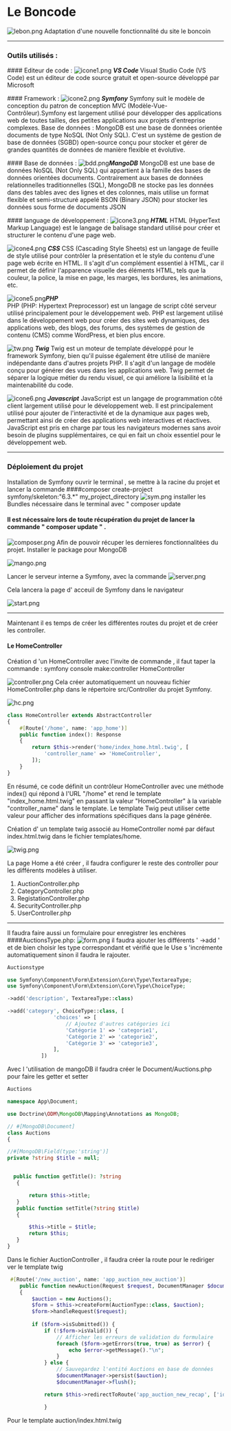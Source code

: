# Le Boncode

![lebon.png](/public/assets/images/lebon.png)
Adaptation d'une nouvelle  fonctionnalité du site le boncoin

-----
### Outils utilisés : 

#### Editeur de code :
![icone1.png](/public/assets/images/icone1.png) *__VS Code__*
Visual Studio Code (VS Code) est un éditeur de code source gratuit et open-source développé par Microsoft

#### Framework : 
![icone2.png](/public/assets/images/icone2.png) *__Symfony__*
Symfony suit le modèle de conception du patron de conception MVC (Modèle-Vue-Contrôleur).Symfony est largement utilisé pour développer des applications web de toutes tailles, des petites applications aux projets d'entreprise complexes. 
Base de données : MongoDB est une base de données orientée documents de type NoSQL (Not Only SQL). C'est un système de gestion de base de données (SGBD) open-source conçu pour stocker et gérer de grandes quantités de données de manière flexible et évolutive.

#### Base de données :
![bdd.png](/public/assets/images/bdd.png)*__MangoDB__*
MongoDB est une base de données NoSQL (Not Only SQL) qui appartient à la famille des bases de données orientées documents. Contrairement aux bases de données relationnelles traditionnelles (SQL), MongoDB ne stocke pas les données dans des tables avec des lignes et des colonnes, mais utilise un format flexible et semi-structuré appelé BSON (Binary JSON) pour stocker les données sous forme de documents JSON

#### language de développement :
![icone3.png](/public/assets/images/icone3.png) *__HTML__* 
HTML (HyperText Markup Language) est le langage de balisage standard utilisé pour créer et structurer le contenu d'une page web. 

![icone4.png](/public/assets/images/icone4.png) *__CSS__* 
CSS (Cascading Style Sheets) est un langage de feuille de style utilisé pour contrôler la présentation et le style du contenu d'une page web écrite en HTML. Il s'agit d'un complément essentiel à HTML, car il permet de définir l'apparence visuelle des éléments HTML, tels que la couleur, la police, la mise en page, les marges, les bordures, les animations, etc.

 ![icone5.png](/public/assets/images/icone5.png)*__PHP__*  
PHP (PHP: Hypertext Preprocessor) est un langage de script côté serveur utilisé principalement pour le développement web.
PHP est largement utilisé dans le développement web pour créer des sites web dynamiques, des applications web, des blogs, des forums, des systèmes de gestion de contenu (CMS) comme WordPress, et bien plus encore.

![tw.png](/public/assets/images/tw.png)   *__Twig__* 
Twig est un moteur de template développé pour le framework Symfony, bien qu'il puisse également être utilisé de manière indépendante dans d'autres projets PHP. Il s'agit d'un langage de modèle conçu pour générer des vues dans les applications web. Twig permet de séparer la logique métier du rendu visuel, ce qui améliore la lisibilité et la maintenabilité du code.

![icone6.png](/public/assets/images/icone6.png) *__Javascript__* 
JavaScript est un langage de programmation côté client largement utilisé pour le développement web. Il est principalement utilisé pour ajouter de l'interactivité et de la dynamique aux pages web, permettant ainsi de créer des applications web interactives et réactives. JavaScript est pris en charge par tous les navigateurs modernes sans avoir besoin de plugins supplémentaires, ce qui en fait un choix essentiel pour le développement web.

-----
### Déploiement du projet 
Installation de Symfony
ouvrir le terminal , se mettre à la racine du projet et lancer la commande 
####composer create-project symfony/skeleton:"6.3.*" my_project_directory
![sym.png](/public/assets/images/sym.png)
installer les Bundles nécessaire dans le terminal avec " composer update
#### Il est nécessaire lors de toute récupération du projet de lancer la commande " composer update " .

![composer.png](/public/assets/images/composer.png)
Afin de pouvoir récuper les dernieres fonctionnalitées du projet.
Installer le package pour MongoDB

![mango.png](/public/assets/images/mango.png)

Lancer le serveur interne a Symfony, avec la commande 
![server.png](/public/assets/images/server.png) 

Cela lancera la page d' acceuil de Symfony dans le navigateur

![start.png](/public/assets/images/start.png)

-----
Maintenant il es temps de créer les différentes routes du projet et de créer les controller. 
#### Le HomeController 
Création d 'un HomeController avec l'invite de commande , il faut taper la commande  : symfony console make:controller HomeController

![controller.png](/public/assets/images/controller.png)
Cela créer automatiquement un nouveau fichier HomeController.php dans le répertoire src/Controller du projet Symfony.

![hc.png](/public/assets/images/hc.png)

```php
class HomeController extends AbstractController
{
    #[Route('/home', name: 'app_home')]
    public function index(): Response
    {
        return $this->render('home/index_home.html.twig', [
            'controller_name' => 'HomeController',
        ]);
    }
}
```
En résumé, ce code définit un contrôleur HomeController avec une méthode index() qui répond à l'URL "/home" et rend le template "index_home.html.twig" en passant la valeur "HomeController" à la variable "controller_name" dans le template. Le template Twig peut utiliser cette valeur pour afficher des informations spécifiques dans la page générée.



Création d' un template twig associé au HomeController nomé  par défaut index.html.twig  dans le fichier templates/home.

![twig.png](/public/assets/images/twig.png)

La page Home a été créer , il faudra configurer le reste des controller pour les différents modèles à utiliser.

1. AuctionController.php
2. CategoryController.php
3. RegistationController.php
4. SecurityController.php
5. UserController.php

---------
Il faudra faire aussi un formulaire pour enregistrer les enchères
####AuctionsType.php: ![form.png](/public/assets/images/form.png) 
 il faudra ajouter les différents ' ->add ' et de bien choisir les type correspondant et vérifié que le Use s 'incrémente automatiquement sinon il faudra le rajouter.

 ```php
 Auctionstype

 use Symfony\Component\Form\Extension\Core\Type\TextareaType;
 use Symfony\Component\Form\Extension\Core\Type\ChoiceType;

 ->add('description', TextareaType::class)

 ->add('category', ChoiceType::class, [
                'choices' => [
                    // Ajoutez d'autres catégories ici
                    'Catégorie 1' => 'categorie1',
                    'Catégorie 2' => 'categorie2',
                    'Catégorie 3' => 'categorie3',
                ],
            ])
 ```
Avec l 'utilisation de mangoDB il faudra créer le Document/Auctions.php
pour faire les getter et setter 

 ```php
 Auctions

namespace App\Document;

use Doctrine\ODM\MongoDB\Mapping\Annotations as MongoDB;

// #[MongoDB\Document]
class Auctions
{ 

//#[MongoDB\Field(type:'string')]
private ?string $title = null;


   public function getTitle(): ?string
    {

        return $this->title;
    }
    public function setTitle(?string $title)
    {

        $this->title = $title;
        return $this;
    }
}
 ```
Dans le fichier AuctionController , il faudra créer la route pour le rediriger ver le template twig

```php
 #[Route('/new_auction', name: 'app_auction_new_auction')]
    public function newAuction(Request $request, DocumentManager $documentManager): Response
    {
        $auction = new Auctions();
        $form = $this->createForm(AuctionType::class, $auction);
        $form->handleRequest($request);
             
        if ($form->isSubmitted()) {
            if (!$form->isValid()) {
                // Afficher les erreurs de validation du formulaire
                foreach ($form->getErrors(true, true) as $error) {
                    echo $error->getMessage()."\n";
                }
            } else {
                // Sauvegardez l'entité Auctions en base de données
                $documentManager->persist($auction);
                $documentManager->flush();

            return $this->redirectToRoute('app_auction_new_recap', ['id' => $id]);

            }
```

Pour le template auction/index.html.twig




